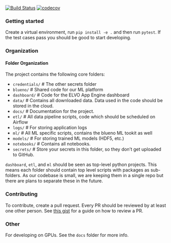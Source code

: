[![Build Status](https://travis-ci.com/elvoai/elvo-analysis.svg?branch=master)](https://travis-ci.com/elvoai/elvo-analysis)
[![codecov](https://codecov.io/gh/elvoai/elvo-analysis/branch/master/graph/badge.svg)](https://codecov.io/gh/elvoai/elvo-analysis)

### Getting started
Create a virtual environment, run `pip install -e .`
and then run `pytest`. If the test cases pass you should be good to
start developing.

### Organization

#### Folder Organization

The project contains the following core folders:

- `credentials/` # The other secrets folder
- `blueno/` # Shared code for our ML platform
- `dashboard/` # Code for the ELVO App Engine dashboard
- `data/` # Contains all downloaded data. Data used in the code should be stored in the cloud.
- `docs/` # Documentation for the project.
- `etl/` # All data pipeline scripts, code which should be scheduled on Airflow
- `logs/` # For storing application logs
- `ml/` # All ML specific scripts, contains the blueno ML tookit as well
- `models/` # For storing trained ML models (HDF5, etc.)
- `notebooks/` # Contains all notebooks.
- `secrets/` # Store your secrets in this folder, so they don’t get uploaded to GitHub.

`dashboard`, `etl`, and `ml` should be seen as top-level python
projects.
This means each folder should contain top level scripts with
packages as sub-folders.
As our codebase is small, we are keeping them in a single repo but there
are plans to separate these in the future.


### Contributing
To contribute, create a pull request. Every PR should
 be reviewed by at least one other person. See
[this gist](https://gist.github.com/kashifrazzaqui/44b868a59e99c2da7b14)
for a guide on how to review a PR.

### Other

For developing on GPUs. See the `docs` folder for more info.